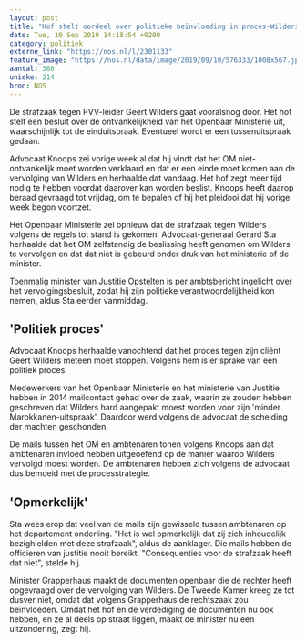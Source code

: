 ```yaml
---
layout: post
title: "Hof stelt oordeel over politieke beïnvloeding in proces-Wilders uit"
date: Tue, 10 Sep 2019 14:18:54 +0200
category: politiek
externe_link: "https://nos.nl/l/2301133"
feature_image: "https://nos.nl/data/image/2019/09/10/576333/1008x567.jpg"
aantal: 380
unieke: 214
bron: NOS
---
```


<p>De strafzaak tegen PVV-leider Geert Wilders gaat vooralsnog door. Het hof stelt een besluit over de ontvankelijkheid van het Openbaar Ministerie uit, waarschijnlijk tot de einduitspraak. Eventueel wordt er een tussenuitspraak gedaan.</p>
<p>Advocaat Knoops zei vorige week al dat hij vindt dat het OM niet-ontvankelijk moet worden verklaard en dat er een einde moet komen aan de vervolging van Wilders en herhaalde dat vandaag. Het hof zegt meer tijd nodig te hebben voordat daarover kan worden beslist. Knoops heeft daarop beraad gevraagd tot vrijdag, om te bepalen of hij het pleidooi dat hij vorige week begon voortzet.</p>
<p>Het Openbaar Ministerie zei opnieuw dat de strafzaak tegen Wilders volgens de regels tot stand is gekomen. Advocaat-generaal Gerard Sta herhaalde dat het OM zelfstandig de beslissing heeft genomen om Wilders te vervolgen en dat dat niet is gebeurd onder druk van het ministerie of de minister.</p>
<p>Toenmalig minister van Justitie Opstelten is per ambtsbericht ingelicht over het vervolgingsbesluit, zodat hij zijn politieke verantwoordelijkheid kon nemen, aldus Sta eerder vanmiddag.</p>
<h2>'Politiek proces'</h2>
<p>Advocaat Knoops herhaalde vanochtend dat het proces tegen zijn cliënt Geert Wilders meteen moet stoppen. Volgens hem is er sprake van een politiek proces.</p>
<p>Medewerkers van het Openbaar Ministerie en het ministerie van Justitie hebben in 2014 mailcontact gehad over de zaak, waarin ze zouden hebben geschreven dat Wilders hard aangepakt moest worden voor zijn 'minder Marokkanen-uitspraak'. Daardoor werd volgens de advocaat de scheiding der machten geschonden.</p>
<p>De mails tussen het OM en ambtenaren tonen volgens Knoops aan dat ambtenaren invloed hebben uitgeoefend op de manier waarop Wilders vervolgd moest worden. De ambtenaren hebben zich volgens de advocaat dus bemoeid met de processtrategie.</p>
<h2>'Opmerkelijk'</h2>
<p>Sta wees erop dat veel van de mails zijn gewisseld tussen ambtenaren op het departement onderling. "Het is wel opmerkelijk dat zij zich inhoudelijk bezighielden met deze strafzaak", aldus de aanklager. Die mails hebben de officieren van justitie nooit bereikt. "Consequenties voor de strafzaak heeft dat niet", stelde hij.</p>
<p>Minister Grapperhaus maakt de documenten openbaar die de rechter heeft opgevraagd over de vervolging van Wilders. De Tweede Kamer kreeg ze tot dusver niet, omdat dat volgens Grapperhaus de rechtszaak zou beïnvloeden. Omdat het hof en de verdediging de documenten nu ook hebben, en ze al deels op straat liggen, maakt de minister nu een uitzondering, zegt hij.</p>
